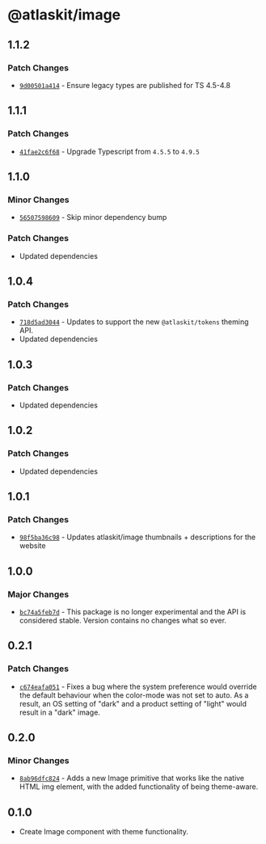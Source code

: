 # @atlaskit/image

## 1.1.2

### Patch Changes

- [`9d00501a414`](https://bitbucket.org/atlassian/atlassian-frontend/commits/9d00501a414) - Ensure legacy types are published for TS 4.5-4.8

## 1.1.1

### Patch Changes

- [`41fae2c6f68`](https://bitbucket.org/atlassian/atlassian-frontend/commits/41fae2c6f68) - Upgrade Typescript from `4.5.5` to `4.9.5`

## 1.1.0

### Minor Changes

- [`56507598609`](https://bitbucket.org/atlassian/atlassian-frontend/commits/56507598609) - Skip minor dependency bump

### Patch Changes

- Updated dependencies

## 1.0.4

### Patch Changes

- [`718d5ad3044`](https://bitbucket.org/atlassian/atlassian-frontend/commits/718d5ad3044) - Updates to support the new `@atlaskit/tokens` theming API.
- Updated dependencies

## 1.0.3

### Patch Changes

- Updated dependencies

## 1.0.2

### Patch Changes

- Updated dependencies

## 1.0.1

### Patch Changes

- [`98f5ba36c98`](https://bitbucket.org/atlassian/atlassian-frontend/commits/98f5ba36c98) - Updates atlaskit/image thumbnails + descriptions for the website

## 1.0.0

### Major Changes

- [`bc74a5feb7d`](https://bitbucket.org/atlassian/atlassian-frontend/commits/bc74a5feb7d) - This package is no longer experimental and the API is considered stable. Version contains no changes what so ever.

## 0.2.1

### Patch Changes

- [`c674eafa051`](https://bitbucket.org/atlassian/atlassian-frontend/commits/c674eafa051) - Fixes a bug where the system preference would override the default behaviour when the color-mode was not set to auto. As a result, an OS setting of "dark" and a product setting of "light" would result in a "dark" image.

## 0.2.0

### Minor Changes

- [`8ab96dfc824`](https://bitbucket.org/atlassian/atlassian-frontend/commits/8ab96dfc824) - Adds a new Image primitive that works like the native HTML img element, with the added functionality of being theme-aware.

## 0.1.0

- Create Image component with theme functionality.

